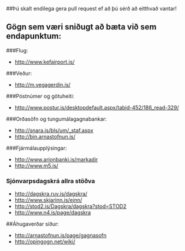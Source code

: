 ##Þú skalt endilega gera pull request ef að þú sérð að eitthvað vantar!


## Gögn sem væri sniðugt að bæta við sem endapunktum:

###Flug:
+ http://www.kefairport.is/

###Veður:
+ http://m.vegagerdin.is/

###Póstnúmer og götuheiti:
+ http://www.postur.is/desktopdefault.aspx/tabid-452/186_read-329/

###Orðasöfn og tungumálagagnabankar:
+ http://snara.is/bls/um/_staf.aspx
+ http://bin.arnastofnun.is/

###Fjármálaupplýsingar:	
+ http://www.arionbanki.is/markadir
+ http://www.m5.is/

### Sjónvarpsdagskrá allra stöðva
+ http://dagskra.ruv.is/dagskra/
+ http://www.skjarinn.is/einn/
+ http://stod2.is/Dagskra/dagskra?stod=STOD2
+ http://www.n4.is/page/dagskra

##Áhugaverðar síður:
+ http://arnastofnun.is/page/gagnasofn
+ http://opingogn.net/wiki/